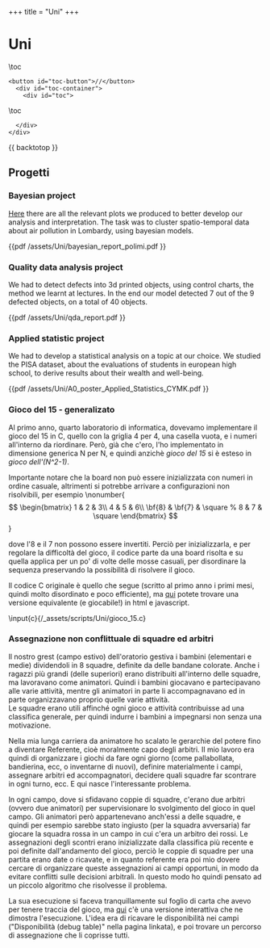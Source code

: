 +++
title = "Uni"
+++

# Uni
\toc
~~~
<button id="toc-button">//</button>
  <div id="toc-container">
    <div id="toc">
~~~
\toc
~~~ 
  </div>   
</div>
~~~
{{ backtotop }}

## Progetti

### Bayesian project
[Here](/assets/figures/visualize.html) there are all the relevant plots we produced to better develop our analysis and interpretation. The task was to cluster spatio-temporal data about air pollution in Lombardy, using bayesian models.

{{pdf /assets/Uni/bayesian_report_polimi.pdf }}

### Quality data analysis project
We had to detect defects into 3d printed objects, using control charts, the method we learnt at lectures. In the end our model detected 7 out of the 9 defected objects, on a total of 40 objects.

{{pdf /assets/Uni/qda_report.pdf }}

### Applied statistic project
We had to develop a statistical analysis on a topic at our choice. We studied the PISA dataset, about the evaluations of students in european high school, to derive results about their wealth and well-being.

{{pdf /assets/Uni/A0_poster_Applied_Statistics_CYMK.pdf }}

### Gioco del 15 - generalizato
Al primo anno, quarto laboratorio di informatica, dovevamo implementare il gioco del 15 in C, quello con la griglia 4 per 4, una casella vuota, e i numeri all'interno da riordinare. Però, già che c'ero, l'ho implementato in dimensione generica N per N, e quindi anzichè *gioco del 15* si è esteso in *gioco dell'(N^2-1)*.

Importante notare che la board non può essere inizializzata con numeri in ordine casuale, altrimenti si potrebbe arrivare a configurazioni non risolvibili, per esempio
\nonumber{$$
\begin{bmatrix}
1 & 2 & 3\\
4 & 5 & 6\\
\bf{8} & \bf{7} & \square
 % 8 & 7 & \square
\end{bmatrix}
$$}
<!-- $\{1\,2\,3;\,4\,5\,6;\,8\,7\;\square \}$,  -->
dove l'8 e il 7 non possono essere invertiti. Perciò per inizializzarla, e per regolare la difficoltà del gioco, il codice parte da una board risolta e su quella applica per un po' di volte delle mosse casuali, per disordinare la sequenza preservando la possibilità di risolvere il gioco.
<!-- "risoluzionabilità". -->
<!-- "risolutibilezza".  -->
<!-- "fattibiltà".  -->

Il codice C originale è quello che segue (scritto al primo anno i primi mesi, quindi molto disordinato e poco efficiente), ma [qui](/assets/Uni/15_game.html) potete trovare una versione equivalente (e giocabile!) in html e javascript.

\input{c}{/_assets/scripts/Uni/gioco_15.c}



### Assegnazione non conflittuale di squadre ed arbitri
Il nostro grest (campo estivo) dell'oratorio gestiva i bambini (elementari e medie) dividendoli in 8 squadre, definite da delle bandane colorate. Anche i ragazzi più grandi (delle superiori) erano distribuiti all'interno delle squadre, ma lavoravano come animatori. Quindi i bambini giocavano e partecipavano alle varie attività, mentre gli animatori in parte li accompagnavano ed in parte organizzavano proprio quelle varie attività. \
Le squadre erano utili affinché ogni gioco e attività contribuisse ad una classifica generale, per quindi indurre i bambini a impegnarsi non senza una motivazione.

Nella mia lunga carriera da animatore ho scalato le gerarchie del potere fino a diventare Referente, cioè moralmente capo degli arbitri. Il mio lavoro era quindi di organizzare i giochi da fare ogni giorno (come pallabollata, bandierina, ecc, o inventarne di nuovi), definire materialmente i campi, assegnare arbitri ed accompagnatori, decidere quali squadre far scontrare in ogni turno, ecc. E qui nasce l'interessante problema.

In ogni campo, dove si sfidavano coppie di squadre, c'erano due arbitri (ovvero due animatori) per supervisionare lo svolgimento del gioco in quel campo. Gli animatori però appartenevano anch'essi a delle squadre, e quindi per esempio sarebbe stato ingiusto (per la squadra avversaria) far giocare la squadra rossa in un campo in cui c'era un arbitro dei rossi. Le assegnazioni degli scontri erano inizializzate dalla classifica più recente e poi definite dall'andamento del gioco, perciò le coppie di squadre per una partita erano date o ricavate, e in quanto referente era poi mio dovere cercare di organizzare queste assegnazioni ai campi opportuni, in modo da evitare conflitti sulle decisioni arbitrali. In questo modo ho quindi pensato ad un piccolo algoritmo che risolvesse il problema.

La sua esecuzione si faceva tranquillamente sul foglio di carta che avevo per tenere traccia del gioco, ma [qui](/assets/Uni/campi_grest.html) c'è una versione interattiva che ne dimostra l'esecuzione. L'idea era di ricavare le disponibilità nei campi ("Disponibilità (debug table)" nella pagina linkata), e poi trovare un percorso di assegnazione che li coprisse tutti.



 
<!-- ## Corsi e Appunti

### Elettronica (triennale)

Il formulario scritto per l'esame di Elettronica. Con vari easter egg all'interno.

{{ pdf /assets/Uni/formulario_elettronica_intero.pdf }}

### Stochastic Differential Equations (magistrale)
Esame andato non troppo bene, ma malgrado questo il corso in sé era anche abbastanza interessante (se non fosse per la troppa teoria e dimostrazioni in cui era immerso. Praticamente abbiamo visto le equazioni differenziali stocastiche, in teoria il focus del corso, solo l'ultima settimana). All'esame era ammesso portarsi un foglio A4 con scritto quanto ognuno ritenesse utile, e come si può non congliere l'occasione di ottimizzare tutto quello spazio?

{{ pdf /assets/Uni/foglio_sde.pdf}}

Qualora poi l'attività di divulgazione matematica diventasse florida la prima idea di prodotto per il merchandising sarà senz'altro un telo mare con sopra stampato questo formulario.  -->


